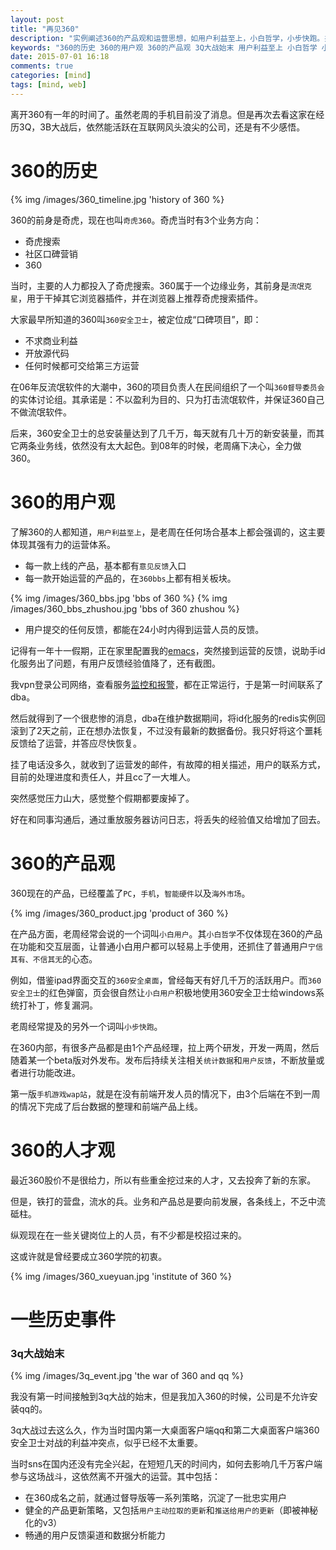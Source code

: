 ```yaml
---
layout: post
title: "再见360"
description: "实例阐述360的产品观和运营思想，如用户利益至上，小白哲学，小步快跑。并解析相关历史事件，如3Q大战"
keywords: "360的历史 360的用户观 360的产品观 3Q大战始末 用户利益至上 小白哲学 小步快跑"
date: 2015-07-01 16:18
comments: true
categories: [mind]
tags: [mind, web]
---
```

离开360有一年的时间了。虽然老周的手机目前没了消息。但是再次去看这家在经历3Q，3B大战后，依然能活跃在互联网风头浪尖的公司，还是有不少感悟。

<!--more-->
# 360的历史 #
{% img /images/360_timeline.jpg 'history of 360 %}

360的前身是奇虎，现在也叫`奇虎360`。奇虎当时有3个业务方向：

* 奇虎搜索
* 社区口碑营销
* 360

当时，主要的人力都投入了奇虎搜索。360属于一个边缘业务，其前身是`流氓克星`，用于干掉其它浏览器插件，并在浏览器上推荐奇虎搜索插件。

大家最早所知道的360叫`360安全卫士`，被定位成“口碑项目”，即：

* 不求商业利益
* 开放源代码
* 任何时候都可交给第三方运营

在06年反流氓软件的大潮中，360的项目负责人在民间组织了一个叫`360督导委员会`的实体讨论组。其承诺是：不以盈利为目的、只为打击流氓软件，并保证360自己不做流氓软件。

后来，360安全卫士的总安装量达到了几千万，每天就有几十万的新安装量，而其它两条业务线，依然没有太大起色。到08年的时候，老周痛下决心，全力做360。

# 360的用户观 #

了解360的人都知道，`用户利益至上`，是老周在任何场合基本上都会强调的，这主要体现其强有力的运营体系。

* 每一款上线的产品，基本都有`意见反馈`入口
* 每一款开始运营的产品的，在`360bbs`上都有相关板块。

{% img /images/360_bbs.jpg 'bbs of 360 %}
{% img /images/360_bbs_zhushou.jpg 'bbs of 360 zhushou %}

* 用户提交的任何反馈，都能在24小时内得到运营人员的反馈。

记得有一年十一假期，正在家里配置我的[emacs](http://jqlblue.github.io/2014/02/28/emacs24-on-mac-and-linux/)，突然接到运营的反馈，说助手id化服务出了问题，有用户反馈经验值降了，还有截图。

我vpn登录公司网络，查看服务[监控和报警](http://jqlblue.github.io/2014/10/01/use-graphite-and-alter-build-monitor-system/)，都在正常运行，于是第一时间联系了dba。

然后就得到了一个很悲惨的消息，dba在维护数据期间，将id化服务的redis实例回滚到了2天之前，正在想办法恢复，不过没有最新的数据备份。我只好将这个噩耗反馈给了运营，并答应尽快恢复。

挂了电话没多久，就收到了运营发的邮件，有故障的相关描述，用户的联系方式，目前的处理进度和责任人，并且cc了一大堆人。

突然感觉压力山大，感觉整个假期都要废掉了。

好在和同事沟通后，通过重放服务器访问日志，将丢失的经验值又给增加了回去。

# 360的产品观 #

360现在的产品，已经覆盖了`PC`，`手机`，`智能硬件`以及`海外市场`。

{% img /images/360_product.jpg 'product of 360 %}

在产品方面，老周经常会说的一个词叫`小白用户`。其`小白哲学`不仅体现在360的产品在功能和交互层面，让普通小白用户都可以轻易上手使用，还抓住了普通用户`宁信其有、不信其无`的心态。

例如，借鉴ipad界面交互的`360安全桌面`，曾经每天有好几千万的活跃用户。而`360安全卫士`的红色弹窗，页会很自然让`小白用户`积极地使用360安全卫士给windows系统打补丁，修复漏洞。

老周经常提及的另外一个词叫`小步快跑`。

在360内部，有很多产品都是由1个产品经理，拉上两个研发，开发一两周，然后随着某一个beta版对外发布。发布后持续关注相关`统计数据`和`用户反馈`，不断放量或者进行功能改进。

第一版`手机游戏wap站`，就是在没有前端开发人员的情况下，由3个后端在不到一周的情况下完成了后台数据的整理和前端产品上线。

# 360的人才观 #

最近360股价不是很给力，所以有些重金挖过来的人才，又去投奔了新的东家。

但是，铁打的营盘，流水的兵。业务和产品总是要向前发展，各条线上，不乏中流砥柱。

纵观现在在一些关键岗位上的人员，有不少都是校招过来的。

这或许就是曾经要成立360学院的初衷。

{% img /images/360_xueyuan.jpg 'institute of 360 %}

# 一些历史事件 #

### 3q大战始末 ###
{% img /images/3q_event.jpg 'the war of 360 and qq %}

我没有第一时间接触到3q大战的始末，但是我加入360的时候，公司是不允许安装qq的。

3q大战过去这么久，作为当时国内第一大桌面客户端qq和第二大桌面客户端360安全卫士对战的利益冲突点，似乎已经不太重要。

当时sns在国内还没有完全兴起，在短短几天的时间内，如何去影响几千万客户端参与这场战斗，这依然离不开强大的运营。其中包括：

* 在360成名之前，就通过督导版等一系列策略，沉淀了一批忠实用户
* 健全的产品更新策略，又包括`用户主动拉取的更新`和`推送给用户的更新`（即被神秘化的v3）
* 畅通的用户反馈渠道和数据分析能力

